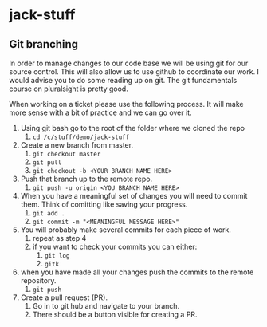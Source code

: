 # jack-stuff

## Git branching

In order to manage changes to our code base we will be using git for our source control. This will also allow us to use github to coordinate our work. I would advise you to do some reading up on git. The git fundamentals course on pluralsight is pretty good. 

When working on a ticket please use the following process. It will make more sense with a bit of practice and we can go over it.

1. Using git bash go to the root of the folder where we cloned the repo
    1. `cd /c/stuff/demo/jack-stuff`
1. Create a new branch from master.
    1. `git checkout master`
    1. `git pull`
    1. `git checkout -b <YOUR BRANCH NAME HERE>`
1. Push that branch up to the remote repo.
    1. `git push -u origin <YOU BRANCH NAME HERE>`
1. When you have a meaningful set of changes you will need to commit them. Think of comitting like saving your progress.
    1. `git add .`
    1. `git commit -m "<MEANINGFUL MESSAGE HERE>"`
1. You will probably make several commits for each piece of work.
    1. repeat as step 4
    1. if you want to check your commits you can either:
        1. `git log`
        1. `gitk`
1. when you have made all your changes push the commits to the remote repository.
    1. `git push`
1. Create a pull request (PR).
    1. Go in to git hub and navigate to your branch.
    1. There should be a button visible for creating a PR. 
